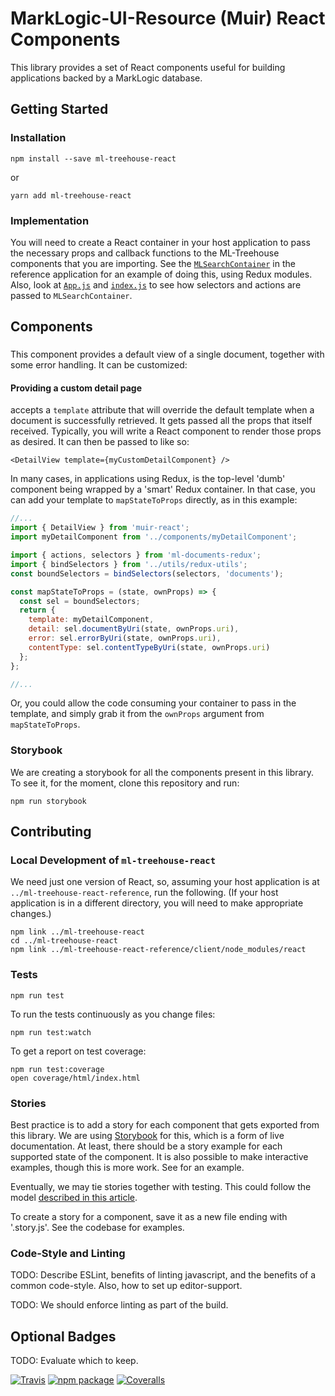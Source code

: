 # MarkLogic-UI-Resource (Muir) React Components

This library provides a set of React components useful for building applications backed by a MarkLogic database.

## Getting Started

### Installation

    npm install --save ml-treehouse-react

or

    yarn add ml-treehouse-react

### Implementation

You will need to create a React container in your host application to pass the necessary props and callback functions to the ML-Treehouse components that you are importing. See the [`MLSearchContainer`](https://project.marklogic.com/repo/projects/NACW/repos/ml-treehouse/browse/client/src/containers/MLSearchContainer.js) in the reference application for an example of doing this, using Redux modules. Also, look at [`App.js`](https://project.marklogic.com/repo/projects/NACW/repos/ml-treehouse/browse/client/src/App.js) and [`index.js`](https://project.marklogic.com/repo/projects/NACW/repos/ml-treehouse/browse/client/src/App.js) to see how selectors and actions are passed to `MLSearchContainer`.

## Components

### <DetailView />

This component provides a default view of a single document, together with some error handling. It can be customized:

#### Providing a custom detail page

<DetailView /> accepts a `template` attribute that will override the default template when a document is successfully retrieved. It gets passed all the props that <DetailView /> itself received. Typically, you will write a React component to render those props as desired. It can then be passed to <DetailView /> like so:

    <DetailView template={myCustomDetailComponent} />

In many cases, in applications using Redux, <DetailView /> is the top-level 'dumb' component being wrapped by a 'smart' Redux container. In that case, you can add your template to `mapStateToProps` directly, as in this example:

```javascript
//...
import { DetailView } from 'muir-react';
import myDetailComponent from '../components/myDetailComponent';

import { actions, selectors } from 'ml-documents-redux';
import { bindSelectors } from '../utils/redux-utils';
const boundSelectors = bindSelectors(selectors, 'documents');

const mapStateToProps = (state, ownProps) => {
  const sel = boundSelectors;
  return {
    template: myDetailComponent,
    detail: sel.documentByUri(state, ownProps.uri),
    error: sel.errorByUri(state, ownProps.uri),
    contentType: sel.contentTypeByUri(state, ownProps.uri)
  };
};

//...
```

Or, you could allow the code consuming your container to pass in the template, and simply grab it from the `ownProps` argument from `mapStateToProps`.

### Storybook

We are creating a storybook for all the components present in this library. To see it, for the moment, clone this repository and run:

    npm run storybook

## Contributing

### Local Development of `ml-treehouse-react`

We need just one version of React, so, assuming your host application is at `../ml-treehouse-react-reference`, run the following. (If your host application is in a different directory, you will need to make appropriate changes.)

    npm link ../ml-treehouse-react
    cd ../ml-treehouse-react
    npm link ../ml-treehouse-react-reference/client/node_modules/react

### Tests

    npm run test

To run the tests continuously as you change files:

    npm run test:watch

To get a report on test coverage:

    npm run test:coverage
    open coverage/html/index.html

### Stories

Best practice is to add a story for each component that gets exported from this library. We are using [Storybook](https://github.com/storybooks/storybook) for this, which is a form of live documentation. At least, there should be a story example for each supported state of the component. It is also possible to make interactive examples, though this is more work. See <Facets /> for an example.

Eventually, we may tie stories together with testing. This could follow the model [described in this article](https://medium.com/@mlthuret/building-a-react-components-living-documentation-using-react-storybook-5f11f0e7d23e).

To create a story for a component, save it as a new file ending with '.story.js'. See the codebase for examples.

### Code-Style and Linting

TODO: Describe ESLint, benefits of linting javascript, and the benefits of a common code-style. Also, how to set up editor-support.

TODO: We should enforce linting as part of the build.

## Optional Badges

TODO: Evaluate which to keep.

[![Travis][build-badge]][build]
[![npm package][npm-badge]][npm]
[![Coveralls][coveralls-badge]][coveralls]

[build-badge]: https://img.shields.io/travis/user/repo/master.png?style=flat-square
[build]: https://travis-ci.org/user/repo

[npm-badge]: https://img.shields.io/npm/v/npm-package.png?style=flat-square
[npm]: https://www.npmjs.org/package/npm-package

[coveralls-badge]: https://img.shields.io/coveralls/user/repo/master.png?style=flat-square
[coveralls]: https://coveralls.io/github/user/repo
